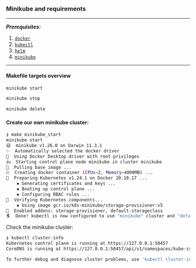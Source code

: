 ### Minikube and requirements

---
***Prerequisites:***
1. [`docker`](https://www.docker.com/)
2. [`kubectl`](https://kubernetes.io/docs/tasks/tools/)
3. [`helm`](https://helm.sh/)
4. [`minikube`](https://minikube.sigs.k8s.io/docs/)

---

#### Makefile targets overview

```bash
minikube start
```

```bash
minikube stop
```
```bash
minikube delete
```

#### Create our own minikube cluster:
```bash
❯ make minikube_start
minikube start
😄  minikube v1.26.0 on Darwin 11.3.1
✨  Automatically selected the docker driver
📌  Using Docker Desktop driver with root privileges
👍  Starting control plane node minikube in cluster minikube
🚜  Pulling base image ...
🔥  Creating docker container (CPUs=2, Memory=4000MB) ...
🐳  Preparing Kubernetes v1.24.1 on Docker 20.10.17 ...
    ▪ Generating certificates and keys ...
    ▪ Booting up control plane ...
    ▪ Configuring RBAC rules ...
🔎  Verifying Kubernetes components...
    ▪ Using image gcr.io/k8s-minikube/storage-provisioner:v5
🌟  Enabled addons: storage-provisioner, default-storageclass
🏄  Done! kubectl is now configured to use "minikube" cluster and "default" namespace by default
```
Check the minikube cluster:
```bash
❯ kubectl cluster-info
Kubernetes control plane is running at https://127.0.0.1:50457
CoreDNS is running at https://127.0.0.1:50457/api/v1/namespaces/kube-system/services/kube-dns:dns/proxy

To further debug and diagnose cluster problems, use 'kubectl cluster-info dump'.
```
